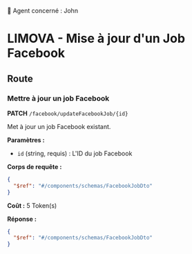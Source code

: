 🧠 Agent concerné : John
# LIMOVA - Mise à jour d'un Job Facebook

## Route

### Mettre à jour un job Facebook
**PATCH** `/facebook/updateFacebookJob/{id}`

Met à jour un job Facebook existant.

**Paramètres :**
- `id` (string, requis) : L'ID du job Facebook

**Corps de requête :**
```json
{
  "$ref": "#/components/schemas/FacebookJobDto"
}
```

**Coût :** 5 Token(s)

**Réponse :**
```json
{
  "$ref": "#/components/schemas/FacebookJobDto"
}
``` 